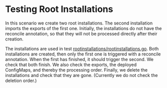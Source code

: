 # Testing Root Installations

In this scenario we create two root installations. The second installation imports the exports of the first one.
Initially, the installations do not have the reconcile annotation, so that they will not be processed directly after
their creation.

The installations are used in test 
[rootinstallations/rootinstallations.go](../../../rootinstallations/rootinstallations.go).
Both installations are created, then only the first one is triggered with a reconcile annotation. 
When the first has finished, it should trigger the second. 
We check that both finish. We also check the exports, the deployed ConfigMaps, and thereby the processing order.
Finally, we delete the installations and check that they are gone.
(Currently we do not check the deletion order.)

